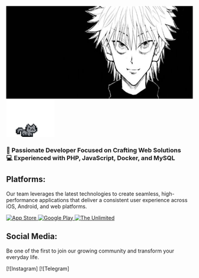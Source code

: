 <a href="https://github.com/Frayero4ek">
  <img src="https://github.com/Frayero4ek/Frayero4ek/blob/main/assets/3ae2be78c25d7ac62ca3e537dcc78bd9.jpg"height="250" width="850"/>
</a>

<a href="https://github.com/Frayero4ek/Frayero4ek/blob/main/assets/pixel-cat.gif">
  <img src="https://github.com/Frayero4ek/Frayero4ek/blob/main/assets/pixel-cat.gif" alt="Pixel Cat Sticker" width="130" height="100" />
</a>

### 🚀 Passionate Developer Focused on Crafting Web Solutions<br>💻 Experienced with PHP, JavaScript, Docker, and MySQL

## Platforms:

Our team leverages the latest technologies to create seamless, high-performance applications that deliver a consistent user experience across iOS, Android, and web platforms.

<a href="https://apps.apple.com/developer/shpavda-too/id1779139180" target="_blank">
  <img src=" " alt="App Store" width="180"/>
</a>
<a href=" " target="_blank">
  <img src=" " alt="Google Play" width="180"/>
</a>
<a href="https://the-unl.com" target="_blank">
  <img src=" " alt="The Unlimited" width="180"/>
</a>

## Social Media:

Be one of the first to join our growing community and transform your everyday life.

[![Instagram]
[![Telegram]
